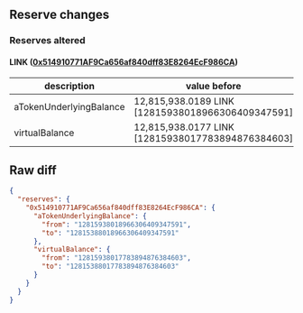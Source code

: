 ## Reserve changes

### Reserves altered

#### LINK ([0x514910771AF9Ca656af840dff83E8264EcF986CA](https://etherscan.io/address/0x514910771AF9Ca656af840dff83E8264EcF986CA))

| description | value before | value after |
| --- | --- | --- |
| aTokenUnderlyingBalance | 12,815,938.0189 LINK [12815938018966306409347591] | 12,815,388.0189 LINK [12815388018966306409347591] |
| virtualBalance | 12,815,938.0177 LINK [12815938017783894876384603] | 12,815,388.0177 LINK [12815388017783894876384603] |


## Raw diff

```json
{
  "reserves": {
    "0x514910771AF9Ca656af840dff83E8264EcF986CA": {
      "aTokenUnderlyingBalance": {
        "from": "12815938018966306409347591",
        "to": "12815388018966306409347591"
      },
      "virtualBalance": {
        "from": "12815938017783894876384603",
        "to": "12815388017783894876384603"
      }
    }
  }
}
```